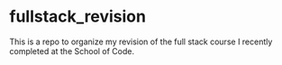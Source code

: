 # fullstack_revision

This is a repo to organize my revision of the full stack course I recently completed at the School of Code.
